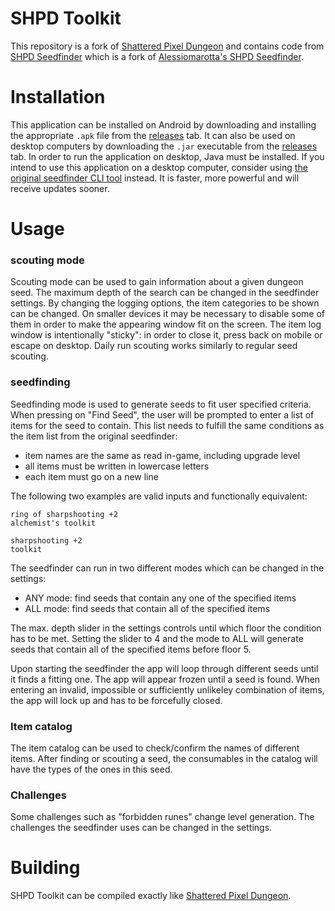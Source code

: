# SHPD Toolkit

This repository is a fork of [Shattered Pixel Dungeon](https://github.com/00-Evan/shattered-pixel-dungeon) and contains code from [SHPD Seedfinder](https://github.com/Elektrochecker/shpd-seed-finder) which is a fork of [Alessiomarotta's SHPD Seedfinder](https://github.com/alessiomarotta/shpd-seed-finder).

# Installation
This application can be installed on Android by downloading and installing the appropriate `.apk` file from the [releases](https://github.com/Elektrochecker/shpd-toolkit/releases) tab. It can also be used on desktop computers by downloading the `.jar` executable from the [releases](https://github.com/Elektrochecker/shpd-toolkit/releases) tab. In order to run the application on desktop, Java must be installed. If you intend to use this application on a desktop computer, consider using [the original seedfinder CLI tool](https://github.com/Elektrochecker/shpd-seed-finder) instead. It is faster, more powerful and will receive updates sooner.

# Usage

### scouting mode
Scouting mode can be used to gain information about a given dungeon seed. The maximum depth of the search can be changed in the seedfinder settings. By changing the logging options, the item categories to be shown can be changed. On smaller devices it may be necessary to disable some of them in order to make the appearing window fit on the screen. The item log window is intentionally "sticky": in order to close it, press back on mobile or escape on desktop. Daily run scouting works similarly to regular seed scouting.

### seedfinding
Seedfinding mode is used to generate seeds to fit user specified criteria. When pressing on "Find Seed", the user will be prompted to enter a list of items for the seed to contain. This list needs to fulfill the same conditions as the item list from the original seedfinder:

- item names are the same as read in-game, including upgrade level
- all items must be written in lowercase letters
- each item must go on a new line

The following two examples are valid inputs and functionally equivalent:

```
ring of sharpshooting +2
alchemist's toolkit
```
```
sharpshooting +2
toolkit
```
The seedfinder can run in two different modes which can be changed in the settings:
- ANY mode: find seeds that contain any one of the specified items
- ALL mode: find seeds that contain all of the specified items

The max. depth slider in the settings controls until which floor the condition has to be met. Setting the slider to 4 and the mode to ALL will generate seeds that contain all of the specified items before floor 5.

Upon starting the seedfinder the app will loop through different seeds until it finds a fitting one. The app will appear frozen until a seed is found. When entering an invalid, impossible or sufficiently unlikeley combination of items, the app will lock up and has to be forcefully closed.

### Item catalog
The item catalog can be used to check/confirm the names of different items. After finding or scouting a seed, the consumables in the catalog will have the types of the ones in this seed.

### Challenges
Some challenges such as "forbidden runes" change level generation. The challenges the seedfinder uses can be changed in the settings.

# Building
SHPD Toolkit can be compiled exactly like [Shattered Pixel Dungeon](https://github.com/00-Evan/shattered-pixel-dungeon).